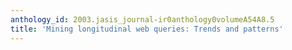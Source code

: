 ```yaml
---
anthology_id: 2003.jasis_journal-ir0anthology0volumeA54A8.5
title: 'Mining longitudinal web queries: Trends and patterns'
---
```


